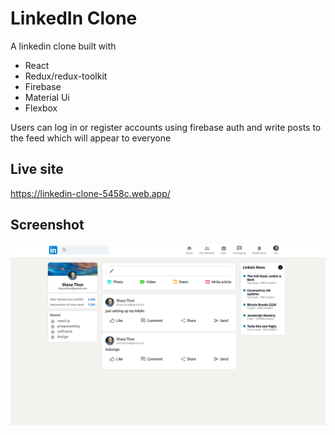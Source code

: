 # LinkedIn Clone 
A linkedin clone built with

- React
- Redux/redux-toolkit
- Firebase 
- Material Ui
- Flexbox


Users can log in or register accounts using firebase auth and write posts to the feed which will appear to everyone 

## Live site

https://linkedin-clone-5458c.web.app/

## Screenshot 

![screenshot of linkedin clone](linkedin.png)

